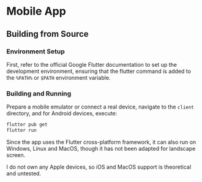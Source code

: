 # Mobile App

## Building from Source

### Environment Setup

First, refer to the official Google Flutter documentation to set up the development environment, ensuring that the flutter command is added to the `%PATH%` or `$PATH` environment variable.

### Building and Running

Prepare a mobile emulator or connect a real device, navigate to the `client` directory, and for Android devices, execute:

```bash
flutter pub get
flutter run
```

Since the app uses the Flutter cross-platform framework, it can also run on Windows, Linux and MacOS, though it has not been adapted for landscape screen.

I do not own any Apple devices, so iOS and MacOS support is theoretical and untested.